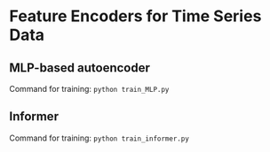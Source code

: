 # Feature Encoders for Time Series Data

## MLP-based autoencoder

Command for training:
`python train_MLP.py`

## Informer

Command for training:
`python train_informer.py`

